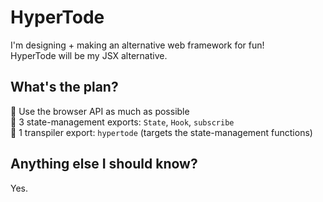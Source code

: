 # HyperTode
I'm designing + making an alternative web framework for fun!<br>
HyperTode will be my JSX alternative.

## What's the plan?
🐸 Use the browser API as much as possible<br>
🐸 3 state-management exports: `State`, `Hook`, `subscribe`<br>
🐸 1 transpiler export: `hypertode` (targets the state-management functions)

## Anything else I should know?
Yes.
